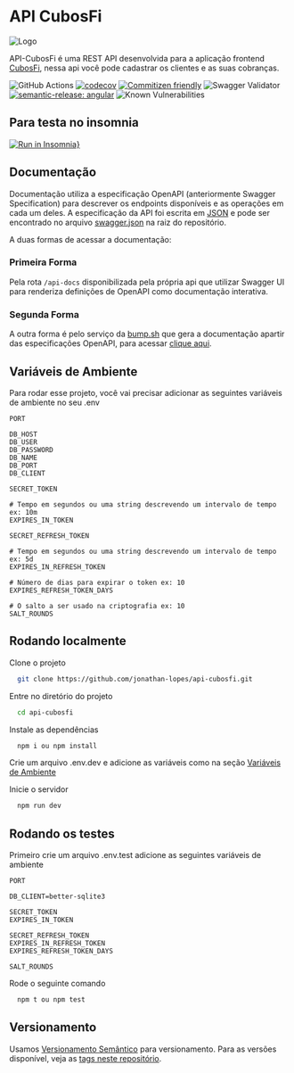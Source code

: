 # API CubosFi

![Logo](https://i.imgur.com/7q8TLfc.png)

API-CubosFi é uma REST API desenvolvida para a aplicação frontend [CubosFi](https://github.com/jonathan-lopes/front-integral-m05-desafio), nessa api você pode cadastrar os clientes e as suas cobranças.

![GitHub Actions](https://github.com/jonathan-lopes/api-cubosfi/actions/workflows/ci.yml/badge.svg)
[![codecov](https://codecov.io/gh/jonathan-lopes/api-cubosfi/graph/badge.svg?token=XFIMEOED1J)](https://codecov.io/gh/jonathan-lopes/api-cubosfi)
[![Commitizen friendly](https://img.shields.io/badge/commitizen-friendly-brightgreen.svg)](http://commitizen.github.io/cz-cli/)
![Swagger Validator](https://img.shields.io/swagger/valid/3.0?specUrl=https%3A%2F%2Fraw.githubusercontent.com%2Fjonathan-lopes%2Fapi-cubosfi%2Fdevelop%2Fswagger.json)
[![semantic-release: angular](https://img.shields.io/badge/semantic--release-angular-e10079?logo=semantic-release)](https://github.com/semantic-release/semantic-release)
![Known Vulnerabilities](https://snyk.io/test/github/jonathan-lopes/api-cubosfi/badge.svg)

## Para testa no insomnia

[![Run in Insomnia}](https://insomnia.rest/images/run.svg)](https://insomnia.rest/run/?label=cubosFi&uri=https%3A%2F%2Fraw.githubusercontent.com%2Fjonathan-lopes%2Fapi-cubosfi%2Fdevelop%2Fcollection%2Finsomnia.json)

## Documentação

Documentação utiliza a especificação OpenAPI (anteriormente Swagger Specification) para descrever os endpoints disponíveis e as operações em cada um deles.
A especificação da API foi escrita em [JSON](https://pt.wikipedia.org/wiki/JSON) e pode ser encontrado no arquivo [swagger.json](https://github.com/jonathan-lopes/api-cubosfi/blob/master/swagger.json) na raiz do repositório.

A duas formas de acessar a documentação:

### Primeira Forma

Pela rota `/api-docs` disponibilizada pela própria api que utilizar Swagger UI para renderiza definições de OpenAPI como documentação interativa.

### Segunda Forma

A outra forma é pelo serviço da [bump.sh](https://bump.sh/) que gera a documentação apartir das especificações OpenAPI, para acessar [clique aqui](https://bump.sh/jonathan-lopes/doc/api-cubosfi).

## Variáveis de Ambiente

Para rodar esse projeto, você vai precisar adicionar as seguintes variáveis de ambiente no seu .env

```properties
PORT

DB_HOST
DB_USER
DB_PASSWORD
DB_NAME
DB_PORT
DB_CLIENT

SECRET_TOKEN

# Tempo em segundos ou uma string descrevendo um intervalo de tempo ex: 10m
EXPIRES_IN_TOKEN

SECRET_REFRESH_TOKEN

# Tempo em segundos ou uma string descrevendo um intervalo de tempo ex: 5d
EXPIRES_IN_REFRESH_TOKEN

# Número de dias para expirar o token ex: 10
EXPIRES_REFRESH_TOKEN_DAYS

# O salto a ser usado na criptografia ex: 10
SALT_ROUNDS
```

## Rodando localmente

Clone o projeto

```bash
  git clone https://github.com/jonathan-lopes/api-cubosfi.git
```

Entre no diretório do projeto

```bash
  cd api-cubosfi
```

Instale as dependências

```bash
  npm i ou npm install
```

Crie um arquivo .env.dev e adicione as variáveis como na seção [Variáveis de Ambiente](#variáveis-de-ambiente)

Inicie o servidor

```bash
  npm run dev
```

## Rodando os testes

Primeiro crie um arquivo .env.test adicione as seguintes variáveis de ambiente

```properties
PORT

DB_CLIENT=better-sqlite3

SECRET_TOKEN
EXPIRES_IN_TOKEN

SECRET_REFRESH_TOKEN
EXPIRES_IN_REFRESH_TOKEN
EXPIRES_REFRESH_TOKEN_DAYS

SALT_ROUNDS
```

Rode o seguinte comando

```bash
  npm t ou npm test
```

## Versionamento

Usamos [Versionamento Semântico](http://semver.org/) para versionamento. Para as versões
disponível, veja as [tags neste
repositório](https://github.com/jonathan-lopes/api-cubosfi/tags).
